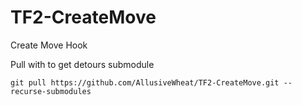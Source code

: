 # TF2-CreateMove

Create Move Hook

Pull with to get detours submodule
```
git pull https://github.com/AllusiveWheat/TF2-CreateMove.git --recurse-submodules
```
